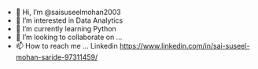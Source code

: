 - 👋 Hi, I’m @saisuseelmohan2003
- 👀 I’m interested in Data Analytics
- 🌱 I’m currently learning Python
- 💞️ I’m looking to collaborate on ...
- 📫 How to reach me ... Linkedin https://www.linkedin.com/in/sai-suseel-mohan-saride-97311459/

<!---
saisuseelmohan2003/saisuseelmohan2003 is a ✨ special ✨ repository because its `README.md` (this file) appears on your GitHub profile.
You can click the Preview link to take a look at your changes.
--->
